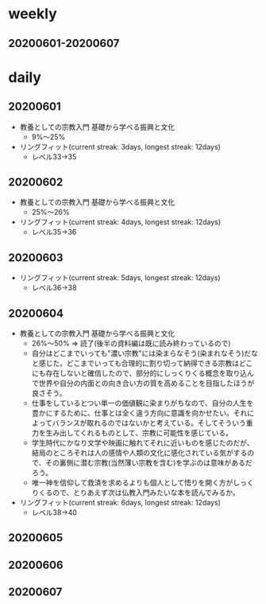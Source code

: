 # weekly
## 20200601-20200607

# daily
## 20200601
* 教養としての宗教入門 基礎から学べる振興と文化
  * 9%〜25%
* リングフィット(current streak: 3days, longest streak: 12days)
  * レベル33→35

## 20200602
* 教養としての宗教入門 基礎から学べる振興と文化
  * 25%〜26%
* リングフィット(current streak: 4days, longest streak: 12days)
  * レベル35→36

## 20200603
* リングフィット(current streak: 5days, longest streak: 12days)
  * レベル36→38

## 20200604
* 教養としての宗教入門 基礎から学べる振興と文化
  * 26%〜50% => 読了(後半の資料編は既に読み終わっているので)
  * 自分はどこまでいっても"濃い宗教"には染まらなそう(染まれなそう)だなと感じた。どこまでいっても合理的に割り切って納得できる宗教はどこにも存在しないと確信したので、部分的にしっくりくる概念を取り込んで世界や自分の内面との向き合い方の質を高めることを目指したほうが良さそう。
  * 仕事をしているとつい単一の価値観に染まりがちなので、自分の人生を豊かにするために、仕事とは全く違う方向に意識を向かせたい。それによってバランスが取れるのではないかと考えている。そしてそういう重力を生み出してくれるものとして、宗教に可能性を感じている。
  * 学生時代にかなり文学や映画に触れてそれに近いものを感じたのだが、結局のところそれは人の感情や人類の文化に感化されている気がするので、その裏側に潜む宗教(当然薄い宗教を含む)を学ぶのは意味があるだろう。
  * 唯一神を信仰して救済を求めるよりも個人として悟りを開く方がしっくりくるので、とりあえず次は仏教入門みたいな本を読んでみるか。
* リングフィット(current streak: 6days, longest streak: 12days)
  * レベル38→40

## 20200605

## 20200606

## 20200607

